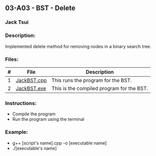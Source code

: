 ## 03-A03 - BST - Delete
### Jack Tsui
### Description:
Implemented delete method for removing nodes in a binary search tree.

### Files:
|   #   | File            | Description                                        |
| :---: | --------------- | -------------------------------------------------- |
|   1   | [JackBST.cpp](https://github.com/jtsui23-code/3013-Algorithms/blob/main/Assignments/03-A03/JackBST.cpp)        | This runs the program for the BST.      |
|   2   | [JackBST.exe](https://github.com/jtsui23-code/3013-Algorithms/blob/main/Assignments/03-A03/JackBST.exe)          | This is the compiled program for the BST.                       |




### Instructions:

- Compile the program
- Run the program using the terminal

  
### Example:
  - g++ [script's name].cpp -o [executable name]
  - ./[executable's name]

